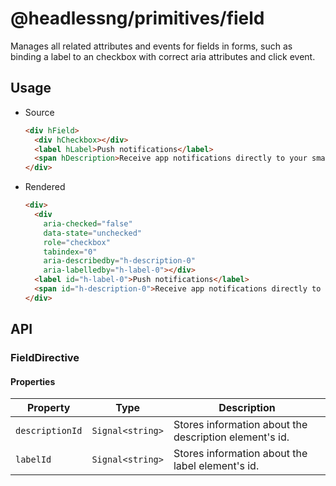 # @headlessng/primitives/field

Manages all related attributes and events for fields in forms, such as binding a label to an checkbox with correct aria attributes and click event.

## Usage

- Source

  ```html
  <div hField>
    <div hCheckbox></div>
    <label hLabel>Push notifications</label>
    <span hDescription>Receive app notifications directly to your smartphone.</span>
  </div>
  ```

- Rendered
  ```html
  <div>
    <div
      aria-checked="false"
      data-state="unchecked"
      role="checkbox"
      tabindex="0"
      aria-describedby="h-description-0"
      aria-labelledby="h-label-0"></div>
    <label id="h-label-0">Push notifications</label>
    <span id="h-description-0">Receive app notifications directly to your smartphone.</span>
  </div>
  ```

## API

### FieldDirective

#### Properties

| Property        | Type             | Description                                            |
| --------------- | ---------------- | ------------------------------------------------------ |
| `descriptionId` | `Signal<string>` | Stores information about the description element's id. |
| `labelId`       | `Signal<string>` | Stores information about the label element's id.       |
